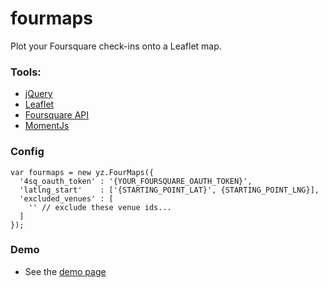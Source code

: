 # fourmaps
Plot your Foursquare check-ins onto a Leaflet map.

### Tools:

* [jQuery](http://jquery.com)
* [Leaflet](http://leafletjs.com)
* [Foursquare API](https://developer.foursquare.com)
* [MomentJs](http://momentjs.com)

### Config
```
var fourmaps = new yz.FourMaps({
  '4sq_oauth_token' : '{YOUR_FOURSQUARE_OAUTH_TOKEN}',
  'latlng_start'    : ['{STARTING_POINT_LAT}', {STARTING_POINT_LNG}],
  'excluded_venues' : [
    '' // exclude these venue ids...
  ]
});
```

### Demo

* See the [demo page](http://yahooza.github.io/fourmaps/demo.html?oauth_token=FLVROYFL0YF1GXJK1GJHUM2HYIG4MG5IULV50KQUNZB2WBTT)
